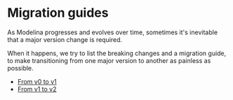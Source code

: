 # Migration guides

As Modelina progresses and evolves over time, sometimes it's inevitable that a major version change is required.

When it happens, we try to list the breaking changes and a migration guide, to make transitioning from one major version to another as painless as possible.

- [From v0 to v1](./migrations/version-0-to-1.md)
- [From v1 to v2](./migrations/version-0-to-2.md)

